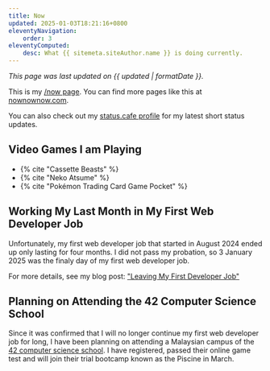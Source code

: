 ```yaml
---
title: Now
updated: 2025-01-03T18:21:16+0800
eleventyNavigation:
    order: 3
eleventyComputed:
    desc: What {{ sitemeta.siteAuthor.name }} is doing currently.
---
```


*This page was last updated on <time datetime="{{ updated }}">{{ updated | formatDate }}</time>.*

This is my [/now page](https://nownownow.com/about). You can find more pages like this at [nownownow.com](https://nownownow.com/).

You can also check out my [status.cafe profile](https://status.cafe/users/leilukin) for my latest short status updates.

## Video Games I am Playing

* {% cite "Cassette Beasts" %}
* {% cite "Neko Atsume" %}
* {% cite "Pokémon Trading Card Game Pocket" %}

## Working My Last Month in My First Web Developer Job

Unfortunately, my first web developer job that started in August 2024 ended up only lasting for four months. I did not pass my probation, so 3 January 2025 was the finaly day of my first web developer job.

For more details, see my blog post: ["Leaving My First Developer Job"](/blog/posts/2024-12-16-leaving-my-first-developer-job)

## Planning on Attending the 42 Computer Science School

Since it was confirmed that I will no longer continue my first web developer job for long, I have been planning on attending a Malaysian campus of the [42 computer science school](https://www.42network.org/). I have registered, passed their online game test and will join their trial bootcamp known as the Piscine in March.